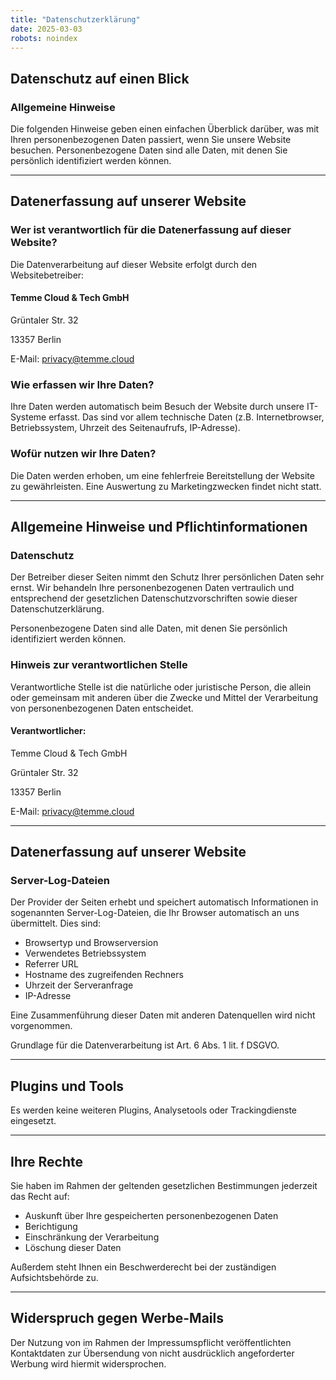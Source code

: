 ```yaml
---
title: "Datenschutzerklärung"
date: 2025-03-03
robots: noindex
---
```


## Datenschutz auf einen Blick

### Allgemeine Hinweise

Die folgenden Hinweise geben einen einfachen Überblick darüber, was mit Ihren personenbezogenen Daten passiert, wenn Sie unsere Website besuchen. Personenbezogene Daten sind alle Daten, mit denen Sie persönlich identifiziert werden können.

---

## Datenerfassung auf unserer Website

### Wer ist verantwortlich für die Datenerfassung auf dieser Website?

Die Datenverarbeitung auf dieser Website erfolgt durch den Websitebetreiber:

#### Temme Cloud & Tech GmbH

Grüntaler Str. 32

13357 Berlin

E-Mail: privacy@temme.cloud

### Wie erfassen wir Ihre Daten?

Ihre Daten werden automatisch beim Besuch der Website durch unsere IT-Systeme erfasst. Das sind vor allem technische Daten (z.B. Internetbrowser, Betriebssystem, Uhrzeit des Seitenaufrufs, IP-Adresse).

### Wofür nutzen wir Ihre Daten?

Die Daten werden erhoben, um eine fehlerfreie Bereitstellung der Website zu gewährleisten. Eine Auswertung zu Marketingzwecken findet nicht statt.

---

## Allgemeine Hinweise und Pflichtinformationen

### Datenschutz

Der Betreiber dieser Seiten nimmt den Schutz Ihrer persönlichen Daten sehr ernst. Wir behandeln Ihre personenbezogenen Daten vertraulich und entsprechend der gesetzlichen Datenschutzvorschriften sowie dieser Datenschutzerklärung.

Personenbezogene Daten sind alle Daten, mit denen Sie persönlich identifiziert werden können.

### Hinweis zur verantwortlichen Stelle

Verantwortliche Stelle ist die natürliche oder juristische Person, die allein oder gemeinsam mit anderen über die Zwecke und Mittel der Verarbeitung von personenbezogenen Daten entscheidet.

#### Verantwortlicher:

Temme Cloud & Tech GmbH

Grüntaler Str. 32

13357 Berlin

E-Mail: privacy@temme.cloud

---

## Datenerfassung auf unserer Website

### Server-Log-Dateien

Der Provider der Seiten erhebt und speichert automatisch Informationen in sogenannten Server-Log-Dateien, die Ihr Browser automatisch an uns übermittelt. Dies sind:

- Browsertyp und Browserversion
- Verwendetes Betriebssystem
- Referrer URL
- Hostname des zugreifenden Rechners
- Uhrzeit der Serveranfrage
- IP-Adresse

Eine Zusammenführung dieser Daten mit anderen Datenquellen wird nicht vorgenommen.

Grundlage für die Datenverarbeitung ist Art. 6 Abs. 1 lit. f DSGVO.

---

## Plugins und Tools

Es werden keine weiteren Plugins, Analysetools oder Trackingdienste eingesetzt.

---

## Ihre Rechte

Sie haben im Rahmen der geltenden gesetzlichen Bestimmungen jederzeit das Recht auf:

- Auskunft über Ihre gespeicherten personenbezogenen Daten
- Berichtigung
- Einschränkung der Verarbeitung
- Löschung dieser Daten

Außerdem steht Ihnen ein Beschwerderecht bei der zuständigen Aufsichtsbehörde zu.

---

## Widerspruch gegen Werbe-Mails

Der Nutzung von im Rahmen der Impressumspflicht veröffentlichten Kontaktdaten zur Übersendung von nicht ausdrücklich angeforderter Werbung wird hiermit widersprochen.
